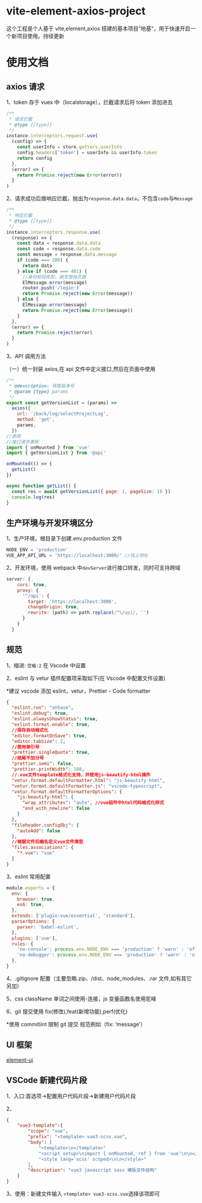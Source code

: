 # vite-element-axios-project

这个工程是个人基于 vite,element,axios 搭建的基本项目“地基”，用于快速开启一个新项目使用。持续更新

# 使用文档

## axios 请求

1、token 存于 vuex 中（localstorage），拦截请求后将 token 添加进去

```js
/**
 * 请求拦截
 * @type {[type]}
 */
instance.interceptors.request.use(
  (config) => {
    const userInfo = store.getters.userInfo
    config.headers['token'] = userInfo && userInfo.token
    return config
  },
  (error) => {
    return Promise.reject(new Error(error))
  }
)
```

2、请求成功后做响应拦截，抛出为`response.data.data`，不包含`code`与`Message`

```js
/**
 * 响应拦截
 * @type {[type]}
 */
instance.interceptors.response.use(
  (response) => {
    const data = response.data.data
    const code = response.data.code
    const message = response.data.message
    if (code === 200) {
      return data
    } else if (code === 401) {
      //身份校验失败，跳至登陆页面
      ElMessage.error(message)
      router.push('/login')
      return Promise.reject(new Error(message))
    } else {
      ElMessage.error(message)
      return Promise.reject(new Error(message))
    }
  },
  (error) => {
    return Promise.reject(error)
  }
)
```

3、API 调用方法

（一）统一封装 axios,在 api 文件中定义接口,然后在页面中使用

```js
/**
 * @description: 获取版本号
 * @param {type} params
 */
export const getVersionList = (params) =>
  axios({
    url: '/back/log/selectProjectLog',
    method: 'get',
    params,
  })
//使用
//接口请求事例
import { onMounted } from 'vue'
import { getVersionList } from '@api'

onMounted(() => {
  getList()
})

async function getList() {
  const res = await getVersionList({ page: 1, pageSize: 10 })
  console.log(res)
}
```

## 生产环境与开发环境区分

1、生产环境，根目录下创建.env.production 文件

```js
NODE_ENV = 'production'
VUE_APP_API_URL = 'https://localhost:3000/' //线上地址
```

2、开发环境，使用 webpack 中`devServer`进行接口转发，同时可支持跨域

```js
server: {
    cors: true,
    proxy: {
      '^/api': {
        target: 'https://localhost:3000',
        changeOrigin: true,
        rewrite: (path) => path.replace(/^\/api/, '')
      }
    }
  }
```

## 规范

1、缩进: `空格:2` 在 Vscode 中设置

2、eslint 与 vetur 插件配置项采取如下(在 Vscode 中配置文件设置)

\*建议 vscode 添加 eslint，vetur，Prettier - Code formatter

```json
{
  "eslint.run": "onSave",
  "eslint.debug": true,
  "eslint.alwaysShowStatus": true,
  "eslint.format.enable": true,
  //保存自动格式化
  "editor.formatOnSave": true,
  "editor.tabSize": 2,
  //使用单引号
  "prettier.singleQuote": true,
  //结尾不加分号
  "prettier.semi": false,
  "prettier.printWidth": 160,
  //.vue文件template格式化支持，并使用js-beautify-html插件
  "vetur.format.defaultFormatter.html": "js-beautify-html",
  "vetur.format.defaultFormatter.js": "vscode-typescript",
  "vetur.format.defaultFormatterOptions": {
    "js-beautify-html": {
      "wrap_attributes": "auto", //vue组件中html代码格式化样式
      "end_with_newline": false
    }
  },
  "fileheader.configObj": {
    "autoAdd": false
  },
  //根据文件后缀名定义vue文件类型
  "files.associations": {
    "*.vue": "vue"
  }
}
```

3、eslint 常用配置

```js
module.exports = {
  env: {
    browser: true,
    es6: true,
  },
  extends: ['plugin:vue/essential', 'standard'],
  parserOptions: {
    parser: 'babel-eslint',
  },
  plugins: ['vue'],
  rules: {
    'no-console': process.env.NODE_ENV === 'production' ? 'warn' : 'off',
    'no-debugger': process.env.NODE_ENV === 'production' ? 'warn' : 'off',
  },
}
```

4、.gitignore 配置（主要忽略.zip、/dist、node_modules、.rar 文件,如有其它另加）

5、css className 单词之间使用-连接，js 变量函数名使用驼峰

6、git 提交使用 fix(修改),feat(新增功能),perf(优化)

\*使用 commitlint 限制 git 提交 规范例如（fix: ‘message’）

## UI 框架

[element-ui](https://element-plus.org/#/zh-CN/component/installation)

## VSCode 新建代码片段

1、入口:首选项->配置用户代码片段->新建用户代码片段

2、

```json
{
	"vue3-template":{
		"scope": "vue",
		"prefix": "<template> vue3-scss.vue",
		"body": [
			"<template>\n</template>"
			"<script setup>\nimport { onMounted, ref } from 'vue'\n\n</script>"
			"<style lang='scss' scoped>\n\n</style>"
		],
		"description": "vue3 javascript sass 模版文件结构"
	}
}
```

3、使用：新建文件输入 `<template> vue3-scss.vue`选择该项即可
